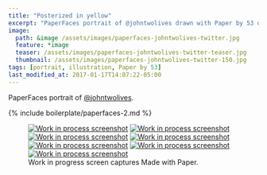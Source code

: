 ```yaml
---
title: "Posterized in yellow"
excerpt: "PaperFaces portrait of @johntwolives drawn with Paper by 53 on an iPad."
image: 
  path: &image /assets/images/paperfaces-johntwolives-twitter.jpg 
  feature: *image
  teaser: /assets/images/paperfaces-johntwolives-twitter-teaser.jpg
  thumbnail: /assets/images/paperfaces-johntwolives-twitter-150.jpg
tags: [portrait, illustration, Paper by 53]
last_modified_at: 2017-01-17T14:07:22-05:00
---
```


PaperFaces portrait of [@johntwolives](http://twitter.com/johntwolives).

{% include boilerplate/paperfaces-2.md %}

<figure class="third">
  <a href="/assets/images/paperfaces-johntwolives-process-1-lg.jpg"><img src="/assets/images/paperfaces-johntwolives-process-1-600.jpg" alt="Work in process screenshot"></a>
  <a href="/assets/images/paperfaces-johntwolives-process-2-lg.jpg"><img src="/assets/images/paperfaces-johntwolives-process-2-600.jpg" alt="Work in process screenshot"></a>
  <a href="/assets/images/paperfaces-johntwolives-process-3-lg.jpg"><img src="/assets/images/paperfaces-johntwolives-process-3-600.jpg" alt="Work in process screenshot"></a>
  <a href="/assets/images/paperfaces-johntwolives-process-4-lg.jpg"><img src="/assets/images/paperfaces-johntwolives-process-4-600.jpg" alt="Work in process screenshot"></a>
  <a href="/assets/images/paperfaces-johntwolives-process-5-lg.jpg"><img src="/assets/images/paperfaces-johntwolives-process-5-600.jpg" alt="Work in process screenshot"></a>
  <a href="/assets/images/paperfaces-johntwolives-process-6-lg.jpg"><img src="/assets/images/paperfaces-johntwolives-process-6-600.jpg" alt="Work in process screenshot"></a>
  <a href="/assets/images/paperfaces-johntwolives-process-7-lg.jpg"><img src="/assets/images/paperfaces-johntwolives-process-7-600.jpg" alt="Work in process screenshot"></a>
  <figcaption>Work in progress screen captures Made with Paper.</figcaption>
</figure>
